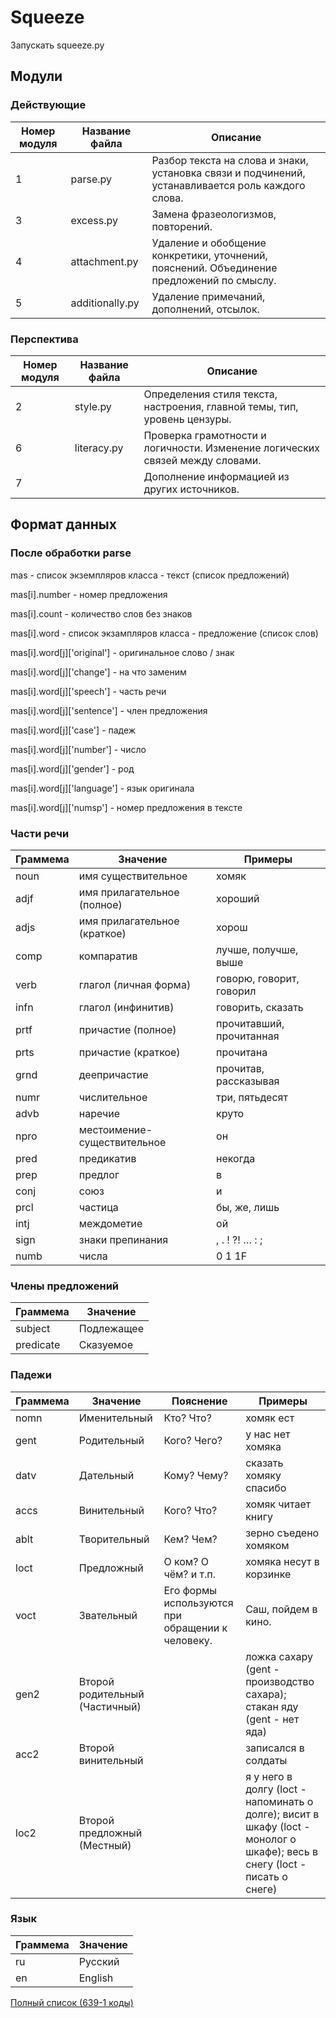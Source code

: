 # Squeeze
Запускать squeeze.py

Модули
-----
### Действующие

Номер модуля | Название файла | Описание
---|---|---
1 | parse.py | Разбор текста на слова и знаки, установка связи и подчинений, устанавливается роль каждого слова.
3 | excess.py | Замена фразеологизмов, повторений.
4 | attachment.py | Удаление и обобщение конкретики, уточнений, пояснений. Объединение предложений по смыслу.
5 | additionally.py | Удаление примечаний, дополнений, отсылок.

### Перспектива

Номер модуля | Название файла | Описание
---|---|---
2 | style.py | Определения стиля текста, настроения, главной темы, тип, уровень цензуры.
6 | literacy.py | Проверка грамотности и логичности. Изменение логических связей между словами.
7 |  | Дополнение информацией из других источников.

Формат данных
-----
### После обработки parse

mas - список экземпляров класса - текст (список предложений)

mas[i].number - номер предложения

mas[i].count - количество слов без знаков

mas[i].word - список экзампляров класса - предложение (список слов)

mas[i].word[j]['original'] - оригинальное слово / знак

mas[i].word[j]['change'] - на что заменим

mas[i].word[j]['speech'] - часть речи

mas[i].word[j]['sentence'] - член предложения

mas[i].word[j]['case'] - падеж

mas[i].word[j]['number'] - число

mas[i].word[j]['gender'] - род

mas[i].word[j]['language'] - язык оригинала

mas[i].word[j]['numsp'] - номер предложения в тексте

### Части речи

Граммема | Значение | Примеры
---------|----------|--------
noun | имя существительное | хомяк
adjf | имя прилагательное (полное) | хороший
adjs | имя прилагательное (краткое) | хорош
comp | компаратив | лучше, получше, выше
verb | глагол (личная форма) | говорю, говорит, говорил
infn | глагол (инфинитив) | говорить, сказать
prtf | причастие (полное) | прочитавший, прочитанная
prts | причастие (краткое) | прочитана
grnd | деепричастие | прочитав, рассказывая
numr | числительное | три, пятьдесят
advb | наречие | круто
npro | местоимение-существительное | он
pred | предикатив | некогда
prep | предлог | в
conj | союз | и
prcl | частица | бы, же, лишь
intj | междометие | ой
sign | знаки препинания | , . ! ?! … : ;
numb | числа | 0 1 1F

### Члены предложений

Граммема | Значение
---------|---------
subject | Подлежащее
predicate | Сказуемое

### Падежи

Граммема | Значение | Пояснение | Примеры
---------|----------|-----------|--------
nomn | Именительный | Кто? Что? | хомяк ест
gent | Родительный | Кого? Чего? | у нас нет хомяка
datv | Дательный | Кому? Чему? | сказать хомяку спасибо
accs | Винительный | Кого? Что? | хомяк читает книгу
ablt | Творительный | Кем? Чем? | зерно съедено хомяком
loct | Предложный | О ком? О чём? и т.п. | хомяка несут в корзинке
voct | Звательный | Его формы используются при обращении к человеку. | Саш, пойдем в кино.
gen2 | Второй родительный (Частичный) |  | ложка сахару (gent - производство сахара); стакан яду (gent - нет яда)
acc2 | Второй винительный |  | записался в солдаты
loc2 | Второй предложный (Местный) |  | я у него в долгу (loct - напоминать о долге); висит в шкафу (loct - монолог о шкафе); весь в снегу (loct - писать о снеге)

### Язык

Граммема | Значение
---------|---------
ru | Русский
en | English

[Полный список (639-1 коды)](https://en.wikipedia.org/wiki/List_of_ISO_639-1_codes)
